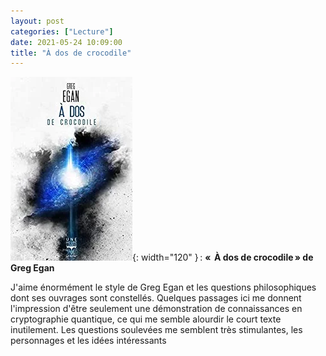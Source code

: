 ```yaml
---
layout: post
categories: ["Lecture"]
date: 2021-05-24 10:09:00
title: "À dos de crocodile"
---
```


![couverture](/assets/images/couv_lecture/doscrocodile.webp){: width="120" } : **«  À dos de crocodile » de Greg Egan**

J\'aime énormément le style de Greg Egan et les questions philosophiques
dont ses ouvrages sont constellés. Quelques passages ici me donnent
l\'impression d\'être seulement une démonstration de connaissances en
cryptographie quantique, ce qui me semble alourdir le court texte
inutilement. Les questions soulevées me semblent très stimulantes, les
personnages et les idées intéressants
